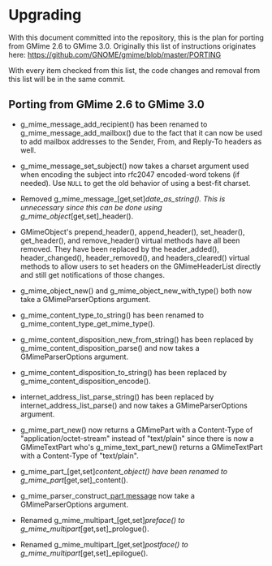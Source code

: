 Upgrading
=========

With this document committed into the repository, this is the plan for porting
from GMime 2.6 to GMime 3.0. Originally this list of instructions originates here:
https://github.com/GNOME/gmime/blob/master/PORTING

With every item checked from this list, the code changes and removal from this list
will be in the same commit.


Porting from GMime 2.6 to GMime 3.0
-----------------------------------

- g_mime_message_add_recipient() has been renamed to g_mime_message_add_mailbox()
  due to the fact that it can now be used to add mailbox addresses to the
  Sender, From, and Reply-To headers as well.

- g_mime_message_set_subject() now takes a charset argument used when encoding
  the subject into rfc2047 encoded-word tokens (if needed). Use `NULL` to
  get the old behavior of using a best-fit charset.

- Removed g_mime_message_[get,set]_date_as_string(). This is unnecessary since
  this can be done using g_mime_object_[get,set]_header().

- GMimeObject's prepend_header(), append_header(), set_header(), get_header(),
  and remove_header() virtual methods have all been removed. They have been
  replaced by the header_added(), header_changed(), header_removed(), and
  headers_cleared() virtual methods to allow users to set headers on the
  GMimeHeaderList directly and still get notifications of those changes.

- g_mime_object_new() and g_mime_object_new_with_type() both now take a
  GMimeParserOptions argument.

- g_mime_content_type_to_string() has been renamed to g_mime_content_type_get_mime_type().

- g_mime_content_disposition_new_from_string() has been replaced by
  g_mime_content_disposition_parse() and now takes a GMimeParserOptions argument.

- g_mime_content_disposition_to_string() has been replaced by g_mime_content_disposition_encode().

- internet_address_list_parse_string() has been replaced by
  internet_address_list_parse() and now takes a GMimeParserOptions argument.

- g_mime_part_new() now returns a GMimePart with a Content-Type of
  "application/octet-stream" instead of "text/plain" since there is
  now a GMimeTextPart who's g_mime_text_part_new() returns a
  GMimeTextPart with a Content-Type of "text/plain".

- g_mime_part_[get,set]_content_object() have been renamed to
  g_mime_part_[get,set]_content().

- g_mime_parser_construct_[part,message]() now take a GMimeParserOptions argument.

- Renamed g_mime_multipart_[get,set]_preface() to g_mime_multipart_[get,set]_prologue().

- Renamed g_mime_multipart_[get,set]_postface() to g_mime_multipart_[get,set]_epilogue().
